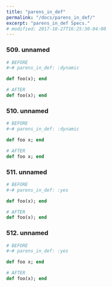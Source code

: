 ```yaml
---
title: "parens_in_def"
permalink: "/docs/parens_in_def/"
excerpt: "parens_in_def Specs."
# modified: 2017-10-27T16:25:30-04:00
---
```

### 509. unnamed
```ruby
# BEFORE
#~# parens_in_def: :dynamic

def foo(x); end
```
```ruby
# AFTER
def foo(x); end
```
### 510. unnamed
```ruby
# BEFORE
#~# parens_in_def: :dynamic

def foo x; end
```
```ruby
# AFTER
def foo x; end
```
### 511. unnamed
```ruby
# BEFORE
#~# parens_in_def: :yes

def foo(x); end
```
```ruby
# AFTER
def foo(x); end
```
### 512. unnamed
```ruby
# BEFORE
#~# parens_in_def: :yes

def foo x; end
```
```ruby
# AFTER
def foo(x); end
```
